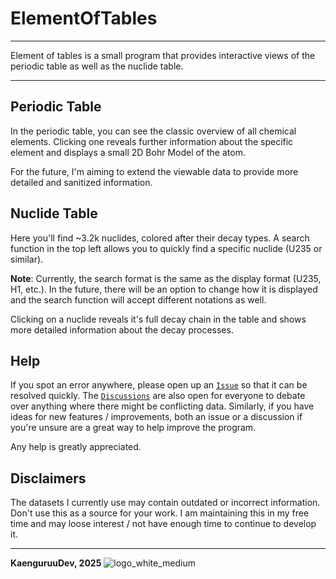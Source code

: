 # ElementOfTables
---

Element of tables is a small program that provides interactive views of the periodic table as well as the nuclide table.

---

## Periodic Table
In the periodic table, you can see the classic overview of all chemical elements. Clicking one reveals further information about the specific element and displays a small 2D Bohr Model of the atom.

For the future, I'm aiming to extend the viewable data to provide more detailed and sanitized information.

## Nuclide Table
Here you'll find ~3.2k nuclides, colored after their decay types. A search function in the top left allows you to quickly find a specific nuclide (U235 or similar).

**Note**: Currently, the search format is the same as the display format (U235, H1, etc.). In the future, there will be an option to change how it is displayed and the search function will accept different notations as well.

Clicking on a nuclide reveals it's full decay chain in the table and shows more detailed information about the decay processes.


## Help
If you spot an error anywhere, please open up an [`Issue`](https://github.com/KaenguruuDev/ElementOfTables/issues) so that it can be resolved quickly. The [`Discussions`](https://github.com/KaenguruuDev/ElementOfTables/discussions) are also open for everyone to debate over anything where there might be conflicting data.
Similarly, if you have ideas for new features / improvements, both an issue or a discussion if you're unsure are a great way to help improve the program.

Any help is greatly appreciated.


## Disclaimers
The datasets I currently use may contain outdated or incorrect information. Don't use this as a source for your work.
I am maintaining this in my free time and may loose interest / not have enough time to continue to develop it.

---

**KaenguruuDev, 2025**
![logo_white_medium](https://github.com/user-attachments/assets/56ef1f5c-cab8-4cba-9c64-d932ac685854)
